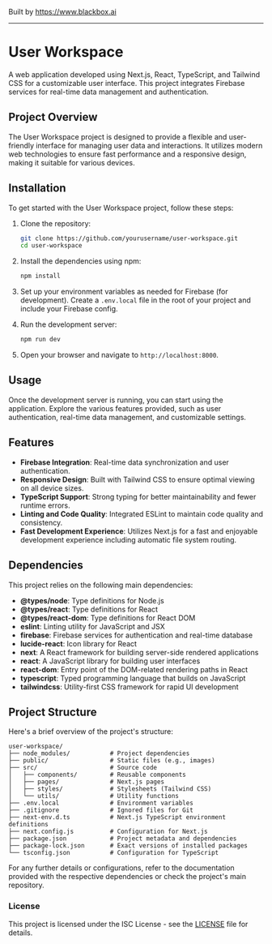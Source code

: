 
Built by https://www.blackbox.ai

---

# User Workspace

A web application developed using Next.js, React, TypeScript, and Tailwind CSS for a customizable user interface. This project integrates Firebase services for real-time data management and authentication.

## Project Overview

The User Workspace project is designed to provide a flexible and user-friendly interface for managing user data and interactions. It utilizes modern web technologies to ensure fast performance and a responsive design, making it suitable for various devices.

## Installation

To get started with the User Workspace project, follow these steps:

1. Clone the repository:
   ```bash
   git clone https://github.com/yourusername/user-workspace.git
   cd user-workspace
   ```

2. Install the dependencies using npm:
   ```bash
   npm install
   ```

3. Set up your environment variables as needed for Firebase (for development). Create a `.env.local` file in the root of your project and include your Firebase config.

4. Run the development server:
   ```bash
   npm run dev
   ```

5. Open your browser and navigate to `http://localhost:8000`.

## Usage

Once the development server is running, you can start using the application. Explore the various features provided, such as user authentication, real-time data management, and customizable settings.

## Features

- **Firebase Integration**: Real-time data synchronization and user authentication.
- **Responsive Design**: Built with Tailwind CSS to ensure optimal viewing on all device sizes.
- **TypeScript Support**: Strong typing for better maintainability and fewer runtime errors.
- **Linting and Code Quality**: Integrated ESLint to maintain code quality and consistency.
- **Fast Development Experience**: Utilizes Next.js for a fast and enjoyable development experience including automatic file system routing.

## Dependencies

This project relies on the following main dependencies:

- **@types/node**: Type definitions for Node.js
- **@types/react**: Type definitions for React
- **@types/react-dom**: Type definitions for React DOM
- **eslint**: Linting utility for JavaScript and JSX
- **firebase**: Firebase services for authentication and real-time database
- **lucide-react**: Icon library for React
- **next**: A React framework for building server-side rendered applications
- **react**: A JavaScript library for building user interfaces
- **react-dom**: Entry point of the DOM-related rendering paths in React
- **typescript**: Typed programming language that builds on JavaScript
- **tailwindcss**: Utility-first CSS framework for rapid UI development

## Project Structure

Here's a brief overview of the project's structure:

```
user-workspace/
├── node_modules/           # Project dependencies
├── public/                 # Static files (e.g., images)
├── src/                    # Source code
│   ├── components/         # Reusable components
│   ├── pages/              # Next.js pages
│   ├── styles/             # Stylesheets (Tailwind CSS)
│   └── utils/              # Utility functions
├── .env.local              # Environment variables
├── .gitignore              # Ignored files for Git
├── next-env.d.ts           # Next.js TypeScript environment definitions
├── next.config.js          # Configuration for Next.js
├── package.json            # Project metadata and dependencies
├── package-lock.json       # Exact versions of installed packages
└── tsconfig.json           # Configuration for TypeScript
```

For any further details or configurations, refer to the documentation provided with the respective dependencies or check the project's main repository.

### License

This project is licensed under the ISC License - see the [LICENSE](LICENSE) file for details.